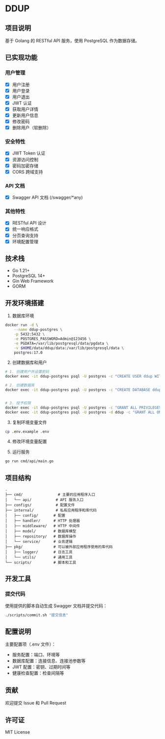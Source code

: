 # DDUP

## 项目说明
基于 Golang 的 RESTful API 服务，使用 PostgreSQL 作为数据存储。

## 已实现功能

### 用户管理
- [x] 用户注册
- [x] 用户登录
- [x] 用户退出
- [x] JWT 认证
- [x] 获取用户详情
- [x] 更新用户信息
- [x] 修改密码
- [x] 删除用户（软删除）

### 安全特性
- [x] JWT Token 认证
- [x] 资源访问控制
- [x] 密码加密存储
- [x] CORS 跨域支持

### API 文档
- [x] Swagger API 文档 (/swagger/*any)

### 其他特性
- [x] RESTful API 设计
- [x] 统一响应格式
- [x] 分页查询支持
- [x] 环境配置管理

## 技术栈
- Go 1.21+
- PostgreSQL 14+
- Gin Web Framework
- GORM

## 开发环境搭建
1. 数据库环境
```bash
docker run -d \
    --name ddup-postgres \
    -p 5432:5432 \
    -e POSTGRES_PASSWORD=Admin@123456 \
    -e PGDATA=/var/lib/postgresql/data/pgdata \
    -v $HOME/data/ddup/data:/var/lib/postgresql/data \
    postgres:17.0
```

2. 创建数据库和用户

```bash
# 1. 创建用户并设置密码
docker exec -it ddup-postgres psql -U postgres -c "CREATE USER ddup WITH PASSWORD 'Ddup@123456';"

# 2. 创建数据库
docker exec -it ddup-postgres psql -U postgres -c "CREATE DATABASE ddup owner ddup;"


# 3. 授予权限
docker exec -it ddup-postgres psql -U postgres -c "GRANT ALL PRIVILEGES ON DATABASE ddup TO ddup;"
docker exec -it ddup-postgres psql -U postgres -d ddup -c "GRANT ALL ON SCHEMA public TO ddup;"
```

3. 复制环境变量文件

```bash
cp .env.example .env
```

4. 修改环境变量配置

5. 运行服务
```bash
go run cmd/api/main.go
```

## 项目结构
```
.
├── cmd/                # 主要的应用程序入口
│   └── api/           # API 服务入口
├── configs/           # 配置文件
├── internal/          # 私有应用程序和库代码
│   ├── config/       # 配置
│   ├── handler/      # HTTP 处理器
│   ├── middleware/   # HTTP 中间件
│   ├── model/        # 数据库模型
│   ├── repository/   # 数据库操作
│   └── service/      # 业务逻辑
├── pkg/              # 可以被外部应用程序使用的库代码
│   ├── logger/       # 日志工具
│   └── utils/        # 通用工具
└── scripts/          # 脚本和工具
```

## 开发工具

### 提交代码

使用提供的脚本自动生成 Swagger 文档并提交代码：
```bash
./scripts/commit.sh "提交信息"
```

## 配置说明

主要配置项（.env 文件）：

- 服务配置：端口、环境等
- 数据库配置：连接信息、连接池参数等
- JWT 配置：密钥、过期时间等
- 健康检查配置：检查间隔等

## 贡献

欢迎提交 Issue 和 Pull Request

## 许可证

MIT License